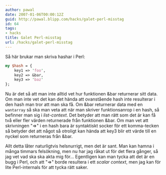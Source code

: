 ```yaml
---
author: pawal
date: 2007-01-06T00:00:12Z
guid: http://pawal.blipp.com/hacks/galet-perl-misstag
id: 64
tags:
- hacks
title: Galet Perl-misstag
url: /hacks/galet-perl-misstag
---
```


Så här brukar man skriva hashar i Perl:

```perl
my $hash = {
    key1 => 'foo',
    key2 => &bar,
    key3 => 'baz'
};
```

Nu är det så att man inte alltid vet hur funktionen &bar returnerar
sitt data. Om man inte vet det kan det hända att ovanstående hash inte
resulterar i den hash man tror att man ska få. Om &bar returnerar data
med en <code>wantarray</code> så ska man veta att när man skriver
funktionsanrop i en hash, så befinner man sig i
<em>list-context</em>. Det betyder att man rätt som det är kan få två
eller fler värden returnerade från funktionen &bar. Om man vet att
skrivningen "=&gt;" i en hash bara är syntaktiskt socker för ett
komma-tecken så betyder det att något så otroligt kan hända att key3
blir ett värde till en nyckel som returneras från &bar.

Allt detta låter naturligtvis helsnurrigt, men det är sant. Man kan
hamna i många timmars felsökning, men nu har jag råkat ut för det
flera gånger, så jag vet vad ska ska akta mig för... Egentligen kan
man tycka att det är en bugg i Perl, och att "=&gt;" borde resultera i
ett <em>scalar context</em>, men jag kan för lite Perl-internals för
att tycka rätt saker.